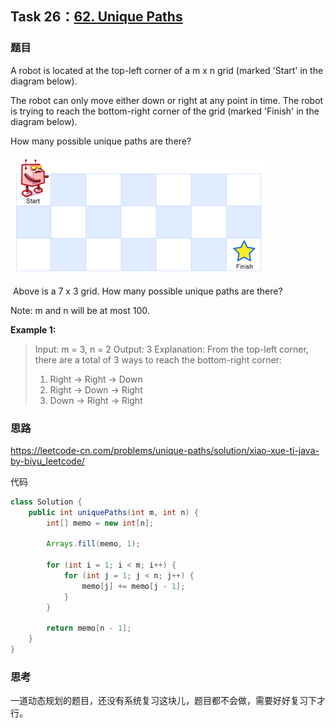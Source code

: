 ## Task 26：[62. Unique Paths](https://leetcode-cn.com/problems/unique-paths/)

### 题目

A robot is located at the top-left corner of a m x n grid (marked 'Start' in the diagram below).

The robot can only move either down or right at any point in time. The robot is trying to reach the bottom-right corner of the grid (marked 'Finish' in the diagram below).

How many possible unique paths are there?

![](images/task26.png)

​                                   Above is a 7 x 3 grid. How many possible unique paths are there?

Note: m and n will be at most 100.

**Example 1:**

> Input: m = 3, n = 2
> Output: 3
> Explanation:
> From the top-left corner, there are a total of 3 ways to reach the bottom-right corner:
>
> 1. Right -> Right -> Down
> 2. Right -> Down -> Right
> 3. Down -> Right -> Right
>

### 思路

https://leetcode-cn.com/problems/unique-paths/solution/xiao-xue-ti-java-by-biyu_leetcode/

代码

```java
class Solution {
    public int uniquePaths(int m, int n) {
        int[] memo = new int[n];

        Arrays.fill(memo, 1);

        for (int i = 1; i < m; i++) {
            for (int j = 1; j < n; j++) {
                memo[j] += memo[j - 1];
            }
        }

        return memo[n - 1];
    }
}

```



### 思考

一道动态规划的题目，还没有系统复习这块儿，题目都不会做，需要好好复习下才行。















